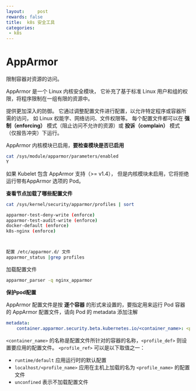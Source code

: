 ```yaml
---
layout:     post
rewards: false
title:  k8s 安全工具
categories:
 - k8s
---
```




# AppArmor

限制容器对资源的访问。

AppArmor 是一个 Linux 内核安全模块， 它补充了基于标准 Linux 用户和组的权限，将程序限制在一组有限的资源中。

提供更加深入的防御。 它通过调整配置文件进行配置，以允许特定程序或容器所需的访问， 如 Linux 权能字、网络访问、文件权限等。 每个配置文件都可以在 **强制（enforcing）** 模式（阻止访问不允许的资源）或 **投诉（complain）** 模式（仅报告冲突）下运行。



AppArmor 内核模块已启用，**要检查模块是否已启用**

```sh
cat /sys/module/apparmor/parameters/enabled
Y
```

如果 Kubelet 包含 AppArmor 支持（>= v1.4）， 但是内核模块未启用，它将拒绝运行带有AppArmor 选项的 Pod。

**查看节点加载了哪些配置文件**

```sh
cat /sys/kernel/security/apparmor/profiles | sort

apparmor-test-deny-write (enforce)
apparmor-test-audit-write (enforce)
docker-default (enforce)
k8s-nginx (enforce)



配置 /etc/apparmor.d/ 文件
apparmor_status |grep profiles
```

加载配置文件

```sh
apparmor_parser -q nginx_apparmor
```







**保护pod配置**

AppArmor 配置文件是按 **逐个容器** 的形式来设置的，要指定用来运行 Pod 容器的 AppArmor 配置文件，请向 Pod 的 metadata 添加注解

```yaml
metadata:
	container.apparmor.security.beta.kubernetes.io/<container_name>: <profile_ref>

```

`<container_name>` 的名称是配置文件所针对的容器的名称，`<profile_def>` 则设置要应用的配置文件。 `<profile_ref>` 可以是以下取值之一：

- `runtime/default` 应用运行时的默认配置
- `localhost/<profile_name>` 应用在主机上加载的名为 `<profile_name>` 的配置文件
- `unconfined` 表示不加载配置文件